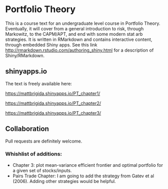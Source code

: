 # Portfolio Theory

This is a course text for an undergraduate level course in Portfolio Theory.  Eventually, it will cover from a general introduction to risk, through Markowitz, to the CAPM/APT, and end with some modern stat arb strategies.   It is written in RMarkdown and contains interactive content, through embedded Shiny apps. See this link http://rmarkdown.rstudio.com/authoring_shiny.html for a description of Shiny/RMarkdown.

## shinyapps.io

The text is freely available here:

https://mattbrigida.shinyapps.io/PT_chapter1/

https://mattbrigida.shinyapps.io/PT_chapter2/

https://mattbrigida.shinyapps.io/PT_chapter3/

## Collaboration

Pull requests are definitely welcome. 

### Whishlist of additions:

-  Chapter 3: plot mean-variance efficient frontier and optimal portfolio for a given set of stocks/inputs.
-  Pairs Trade Chapter: I am going to add the strategy from Gatev et al (2006). Adding other strategies would be helpful.
